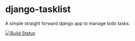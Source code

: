 django-tasklist
===============

A simple straight forward django app to manage todo tasks.

[![Build Status](https://drone.io/github.com/ragsagar/django-tasklist/status.png)](https://drone.io/github.com/ragsagar/django-tasklist/latest)

